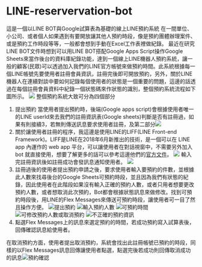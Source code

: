 # LINE-reservervation-bot
這是一個以LINE BOT與Google試算表為基礎的線上LINE預約系統
在一間單位、小公司、或者個人如果遇到有要開放讓其他人預約時段，像是預約團體辦理案件、或是預約工作時段等等，一般都會想到手動在Excel工作表裡做紀錄。
最近在研究LINE BOT文件時想到可以用LINE BOT搭配Google Apps Script操作Google Sheets來當作後台的資料庫紀錄功能，達到一個線上LINE機器人預約系統，讓一般的顧客(民眾)可以透過加入我們的LINE官方帳號來做預約時間。此系統根據每一個LINE帳號先要使用者註冊會員資訊，註冊完後即可開放預約，另外，關於LINE 機器人在連續對談中要如何記錄每個使用者的狀態是一個重要的問題，這邊的話透過在每個註冊會員資料中紀錄一個狀態碼來作狀態的識別，整個預約系統流程如下圖所示。
![](https://github.com/MingHanChan/line-reserve-bot/blob/master/reservation.jpg)
 整個預約系統大致可分為四個部分

 1. 提出預約
 當使用者提出預約時，後端(Google apps script)會根據使用者唯一的LINE userId來去我們的註冊資訊表(Google sheets)判斷是否有註冊過，如果有則接續3，若無則傳送訊息要求使用者註冊，及第二部分![](https://drive.google.com/file/d/1Ch7-J7JB7UOdtX5YNEaAsSJmSlbAYLdj/view)
 2. 關於讓使用者註冊的程序，我這邊是使用LINE的LIFF(LINE Front-end Framework)。LIFF是LINE在2018年6月新推出的技術，是一個可以在 LINE app 內運作的 web app 平台，可以讓使用者在對話視窗中，不需要另外加入 bot 就直接使用，想要了解更多的話可以參考這邊他們的[官方文件](https://developers.line.biz/en/docs/liff/overview/)。
![](https://drive.google.com/open?id=1yYtEGrpT1ZDEJ8AnJ_KVgx0qFEHYvHrh) 
輸入完註冊資訊後如註冊成功會發訊息通知使用者。
![](https://drive.google.com/open?id=122oGJOsX2vnSe3K3m81LFyZTEg6x7WVQ)
3.  註冊過後的使用者提出預約申請之後，要求使用者輸入要預約的件數，並根據此人數來找尋後台的Google Sheets可預約時段，並且因為我們有狀態的紀錄，因此使用者在此階段如果沒有輸入正確的預約人數，或者只用者想要更改預約人數，或者想取消此次預約，Bot都會根據狀態訊息來做修改。找到可預約時段後，用LINE的Flex Messages來傳送可預約時段，讓使用者可一目了然且操作方便。
![提出預約](https://github.com/MingHanChan/line-reserve-bot/blob/master/img/IMG_2149.PNG)
![輸入預約人數](https://github.com/MingHanChan/line-reserve-bot/blob/master/img/IMG_2153.PNG)
![可預約時間](https://github.com/MingHanChan/line-reserve-bot/blob/master/img/IMG_2155.PNG)
![可修改預約人數或取消預約](https://github.com/MingHanChan/line-reserve-bot/blob/master/img/IMG_2156.PNG)
![不正確的預約資訊](https://github.com/MingHanChan/line-reserve-bot/blob/master/img/IMG_2157.PNG)
4. 點選Flex Messages上的訊息來選定預約的時間，若成功預約寫入試算表後，回傳確認訊息給使用者。

在取消預約方面，使用者提出取消預約，系統會找出此註冊帳號已預約的時段，同樣的以Flex Messages訊息回傳讓使用者點選，點選完後若成功則回傳取消成功的訊息![預約確認](https://github.com/MingHanChan/line-reserve-bot/blob/master/img/IMG_2160.PNG)

